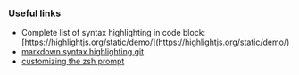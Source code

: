 ### Useful links

- Complete list of syntax highlighting in code block: [https://highlightjs.org/static/demo/](https://highlightjs.org/static/demo/)
- [markdown syntax highlighting git](https://gist.github.com/vidaaudrey/14b121a491d889af019e)
- [customizing the zsh prompt](https://scriptingosx.com/2019/07/moving-to-zsh-06-customizing-the-zsh-prompt/)
